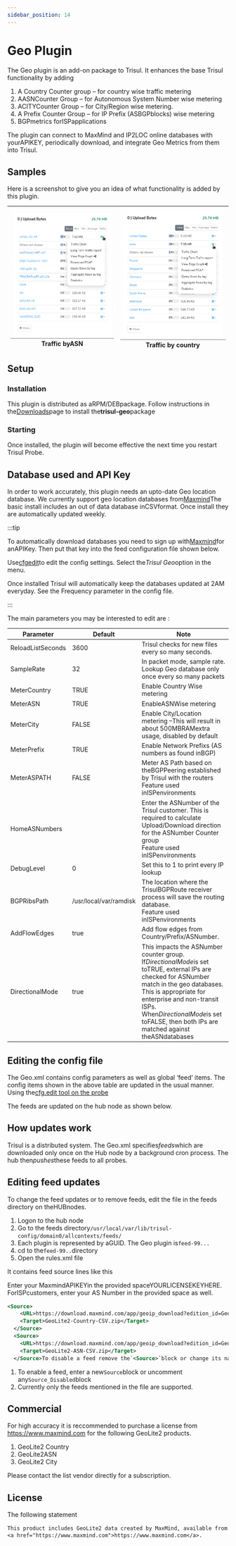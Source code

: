 ```yaml
---
sidebar_position: 14
---
```


# Geo Plugin

The Geo plugin is an add-on package to Trisul. It enhances the base Trisul functionality by adding

1. A Country Counter group – for country wise traffic metering
2. AASNCounter Group – for Autonomous System Number wise metering
3. ACITYCounter Group – for City/Region wise metering.
4. A Prefix Counter Group – for IP Prefix (ASBGPblocks) wise metering
5. BGPmetrics forISPapplications

The plugin can connect to MaxMind and IP2LOC online databases with yourAPIKEY, periodically download, and integrate Geo Metrics from them into Trisul.

## Samples

Here is a screenshot to give you an idea of what functionality is added by this plugin.

| ![](images/trafficbyasn.png)<br/>Traffic byASN | ![](images/trafficbycountry.png)<br/>Traffic by country |
| ------------------------------------------------ | -------------------------------------------------------- |

## Setup

### Installation

This plugin is distributed as aRPM/DEBpackage. Follow instructions in the[Downloads](https://trisul.org/download)page to install the**trisul-geo**package

### Starting

Once installed, the plugin will become effective the next time you restart Trisul Probe.

## Database used and API Key

In order to work accurately, this plugin needs an upto-date Geo location database. We currently support geo location databases from[Maxmind](https://www.maxmind.com/)The basic install includes an out of data database inCSVformat. Once install they are automatically updated weekly.

:::tip

To automatically download databases you need to sign up with[Maxmind](https://www.maxmind.com/)for anAPIKey. Then put that key into the feed configuration file shown below.

Use[cfgedit](/docs/ref/plugin_configuration )to edit the config settings. Select the*Trisul Geo*option in the menu.

Once installed Trisul will automatically keep the databases updated at 2AM everyday. See the Frequency parameter in the config file.

:::

The main parameters you may be interested to edit are :

| Parameter         | Default                | Note   |
| ----------------- | ---------------------- | --------|
| ReloadListSeconds | 3600                   | Trisul checks for new files every so many seconds.|
| SampleRate        | 32                     | In packet mode, sample rate. Lookup Geo database only once every so many packets  |
| MeterCountry      | TRUE                   | Enable Country Wise metering  |
| MeterASN          | TRUE                   | EnableASNWise metering  |
| MeterCity         | FALSE                  | Enable City/Location metering –This will result in about 500MBRAMextra usage, disabled by default  |
| MeterPrefix       | TRUE                   | Enable Network Prefixs (AS numbers as found inBGP) |
| MeterASPATH       | FALSE                  | Meter AS Path based on theBGPPeering established by Trisul with the routers<br/>Feature used inISPenvironments  |
| HomeASNumbers     |          | Enter the ASNumber of the Trisul customer. This is required to calculate Upload/Download direction for the ASNumber Counter group<br/>Feature used inISPenvironments  |
| DebugLevel        | 0                      | Set this to 1 to print every IP lookup   |
| BGPRibsPath       | /usr/local/var/ramdisk | The location where the TrisulBGPRoute receiver process will save the routing database.<br/>Feature used inISPenvironments |
| AddFlowEdges      | true                   | Add flow edges from Country/Prefix/ASNumber. |
| DirectionalMode   | true                   | This impacts the ASNumber counter group. If*DirectionalMode*is set toTRUE, external IPs are checked for ASNumber match in the geo databases. This is appropriate for enterprise and non-transit ISPs. When*DirectionalMode*is set toFALSE, then both IPs are matched against theASNdatabases |

## Editing the config file

The Geo.xml contains config parameters as well as global ‘feed’ items. The config items shown in the above table are updated in the usual manner. Using the[cfg.edit tool on the probe](/docs/ref/plugin_configuration )

The feeds are updated on the hub node as shown below.

## How updates work

Trisul is a distributed system. The Geo.xml specifies*feeds*which are downloaded only once on the Hub node by a background cron process. The hub then*pushes*these feeds to all probes.

## Editing feed updates

To change the feed updates or to remove feeds, edit the file in the feeds directory on theHUBnodes.

1. Logon to the hub node
2. Go to the feeds directory`/usr/local/var/lib/trisul-config/domain0/allcontexts/feeds/`
3. Each plugin is represented by aGUID. The Geo plugin is`feed-99...`
4. cd to the`feed-99..`directory
5. Open the rules.xml file

It contains feed source lines like this

Enter your MaxmindAPIKEYin the provided spaceYOURLICENSEKEYHERE. ForISPcustomers, enter your AS Number in the provided space as well.

```xml
<Source>
    <URL>https://download.maxmind.com/app/geoip_download?edition_id=GeoLite2-Country-CSV&license_key=YOURLICENSEKEYHERE&suffix=zip</URL>
    <Target>GeoLite2-Country-CSV.zip</Target>
  </Source>
  <Source>
    <URL>https://download.maxmind.com/app/geoip_download?edition_id=GeoLite2-ASN-CSV&license_key=YOURLICENSEKEYHERE&suffix=zip</URL>
    <Target>GeoLite2-ASN-CSV.zip</Target>
  </Source>To disable a feed remove the`<Source>`block or change its name to something like`<Source_Disabled>`
```

1. To enable a feed, enter a new`Source`block or uncomment any`Source_Disabled`block
2. Currently only the feeds mentioned in the file are supported.

## Commercial

For high accuracy it is reccommended to purchase a license from https://www.maxmind.com for the following GeoLite2 products.

1. GeoLite2 Country
2. GeoLite2ASN
3. GeoLite2 City

Please contact the list vendor directly for a subscription.

## License

The following statement

```
This product includes GeoLite2 data created by MaxMind, available from
<a href="https://www.maxmind.com">https://www.maxmind.com</a>.
```
